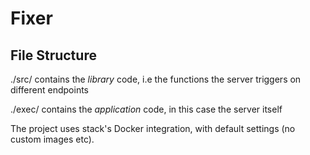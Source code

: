 # Fixer

## File Structure

./src/ contains the _library_ code, i.e the functions the server triggers on different endpoints

./exec/ contains the _application_ code, in this case the server itself

The project uses stack's Docker integration, with default settings (no custom images etc).


